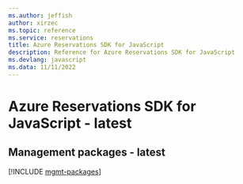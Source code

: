 ```yaml
---
ms.author: jeffish
author: xirzec
ms.topic: reference
ms.service: reservations
title: Azure Reservations SDK for JavaScript
description: Reference for Azure Reservations SDK for JavaScript
ms.devlang: javascript
ms.data: 11/11/2022
---
```

# Azure Reservations SDK for JavaScript - latest

## Management packages - latest
[!INCLUDE [mgmt-packages](reservations-mgmt-index.md)]